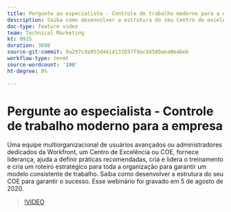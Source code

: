 ```yaml
---
title: Pergunte ao especialista - Controle de trabalho moderno para a empresa
description: Saiba como desenvolver a estrutura do seu Centro de excelência para garantir o sucesso. Esse webinário foi gravado em 5 de agosto de 2020.
doc-type: feature video
team: Technical Marketing
kt: 9915
duration: 3698
source-git-commit: 9a297cda953d4414131657f9ac84580aea0eabeb
workflow-type: tm+mt
source-wordcount: '100'
ht-degree: 0%

---
```


# Pergunte ao especialista - Controle de trabalho moderno para a empresa

Uma equipe multiorganizacional de usuários avançados ou administradores dedicados da Workfront, um Centro de Excelência ou COE, fornece liderança, ajuda a definir práticas recomendadas, cria e lidera o treinamento e cria um roteiro estratégico para toda a organização para garantir um modelo consistente de trabalho. Saiba como desenvolver a estrutura do seu COE para garantir o sucesso. Esse webinário foi gravado em 5 de agosto de 2020.

>[!VIDEO](https://video.tv.adobe.com/v/341121/?quality=12)
